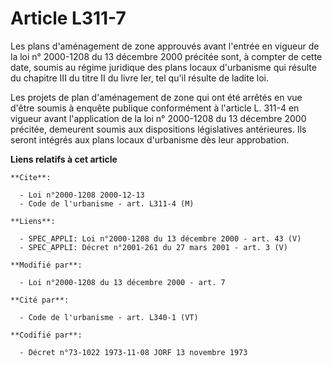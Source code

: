 # Article L311-7

Les plans d'aménagement de zone approuvés avant l'entrée en vigueur de la loi n° 2000-1208 du 13 décembre 2000 précitée sont,
à compter de cette date, soumis au régime juridique des plans locaux d'urbanisme qui résulte du chapitre III du titre II du
livre Ier, tel qu'il résulte de ladite loi.

Les projets de plan d'aménagement de zone qui ont été arrêtés en vue d'être soumis à enquête publique conformément à
l'article L. 311-4 en vigueur avant l'application de la loi n° 2000-1208 du 13 décembre 2000 précitée, demeurent soumis aux
dispositions législatives antérieures. Ils seront intégrés aux plans locaux d'urbanisme dès leur approbation.

**Liens relatifs à cet article**

	**Cite**:

	  - Loi n°2000-1208 2000-12-13
	  - Code de l'urbanisme - art. L311-4 (M)

	**Liens**:

	  - SPEC_APPLI: Loi n°2000-1208 du 13 décembre 2000 - art. 43 (V)
	  - SPEC_APPLI: Décret n°2001-261 du 27 mars 2001 - art. 3 (V)

	**Modifié par**:

	  - Loi n°2000-1208 du 13 décembre 2000 - art. 7

	**Cité par**:

	  - Code de l'urbanisme - art. L340-1 (VT)

	**Codifié par**:

	  - Décret n°73-1022 1973-11-08 JORF 13 novembre 1973
